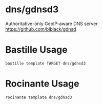 # dns/gdnsd3
Authoritative-only GeoIP-aware DNS server
https://github.com/blblack/gdnsd

# Bastille Usage
```shell
bastille template TARGET dns/gdnsd3
```

# Rocinante Usage
```shell
rocinante template dns/gdnsd3
```
